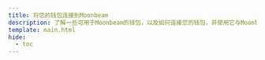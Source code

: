 ```yaml
---
title: 将您的钱包连接到Moonbeam
description: 了解一些可用于Moonbeam的钱包，以及如何连接您的钱包，并使用它与Moonbeam网络进行交互。
template: main.html
hide:
  - toc
---
```


<h1 class='subsection-title'></h1>
<div class='subsection-wrapper'></div>